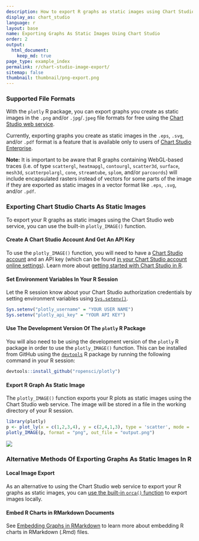 ```yaml
---
description: How to export R graphs as static images using Chart Studio. 
display_as: chart_studio
language: r
layout: base
name: Exporting Graphs As Static Images Using Chart Studio
order: 2
output:
  html_document:
    keep_md: true
page_type: example_index
permalink: r/chart-studio-image-export/
sitemap: false
thumbnail: thumbnail/png-export.png
---
```



### Supported File Formats

With the `plotly` R package, you can export graphs you create as static images in the `.png` and/or `.jpg`/`.jpeg` file formats for free using the [Chart Studio web service](https://chart-studio.plot.ly/create/#/). 

Currently, exporting graphs you create as static images in the `.eps`, `.svg`, and/or `.pdf` format is a feature that is available only to users of [Chart Studio Enterprise](https://plot.ly/online-chart-maker/).

**Note:** It is important to be aware that R graphs containing WebGL-based traces (i.e. of type `scattergl`, `heatmapgl`, `contourgl`, `scatter3d`, `surface`, `mesh3d`, `scatterpolargl`, `cone`, `streamtube`, `splom`, and/or `parcoords`) will include encapsulated rasters instead of vectors for some parts of the image if they are exported as static images in a vector format like `.eps`, `.svg`, and/or `.pdf`.

### Exporting Chart Studio Charts As Static Images

To export your R graphs as static images using the Chart Studio web service, you can use the built-in `plotly_IMAGE()` function. 

#### Create A Chart Studio Account And Get An API Key

To use the `plotly_IMAGE()` function, you will need to have a [Chart Studio account](https://chart-studio.plot.ly/Auth/login/?action=signup#/) and an API key (which can be found [in your Chart Studio account online settings](https://plot.ly/settings/api)). Learn more about [getting started with Chart Studio in R](https://plot.ly/r/getting-started-with-chart-studio). 

#### Set Environment Variables In Your R Session

Let the R session know about your Chart Studio authorization credentials by setting environment variables using [`Sys.setenv()`](https://www.rdocumentation.org/packages/base/versions/3.6.2/topics/Sys.setenv).


```r
Sys.setenv("plotly_username" = "YOUR USER NAME")
Sys.setenv("plotly_api_key" = "YOUR API KEY")
```

#### Use The Development Version Of The `plotly` R Package

You will also need to be using the development version of the `plotly` R package in order to use the `plotly_IMAGE()` function. This can be installed from GitHub using the [`devtools`](https://cran.r-project.org/web/packages/devtools/index.html) R package by running the following command in your R session:

```r
devtools::install_github("ropensci/plotly")
```

#### Export R Graph As Static Image

The `plotly_IMAGE()` function exports your R plots as static images using the Chart Studio web service. The image will be stored in a file in the working directory of your R session.


```r
library(plotly)
p <- plot_ly(x = c(1,2,3,4), y = c(2,4,1,3), type = 'scatter', mode = 'lines')
plotly_IMAGE(p, format = "png", out_file = "output.png")
```

![](https://images.plot.ly/plotly-documentation/images/output.png)

### Alternative Methods Of Exporting Graphs As Static Images In R

#### Local Image Export

As an alternative to using the Chart Studio web service to export your R graphs as static images, you can [use the built-in `orca()` function](https://plot.ly/r/static-image-export) to export images locally. 

#### Embed R Charts in RMarkdown Documents

See [Embedding Graphs in RMarkdown](https://plot.ly/r/embedding-graphs-in-rmarkdown/) to learn more about embedding R charts in RMarkdown (.Rmd) files.
